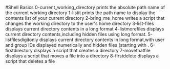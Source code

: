 #Shell Basics
0-current_working_directory prints the absolute path name of the current working directory
1-listit prints the path name to display the contents list of your current directory
2-bring_me_home writes a script that changes the working directory to the user's home directory
3-list-files displays current directory contents in a long format
4-listmorefiles displays current directory contents,including hidden files using long format.
5-listfilesdigitonly displays current directory contents in long format,with user and group IDs displayed numerically and hidden files (starting with .
6-firstdirectory displays a script that creates a directory
7-movethatfile displays a script that moves a file into a directory
8-firstdelete displays a script that deletes a file
